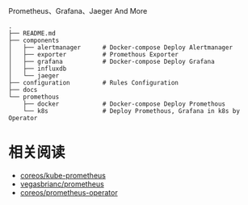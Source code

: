 
Prometheus、Grafana、Jaeger And More


```shell
.
├── README.md
├── components
│   ├── alertmanager      # Docker-compose Deploy Alertmanager
│   ├── exporter          # Promethous Exporter
│   ├── grafana           # Docker-compose Deploy Grafana
│   ├── influxdb
│   └── jaeger
├── configuration         # Rules Configuration
├── docs                  
└── promethous
    ├── docker            # Docker-compose Deploy Promethous
    └── k8s               # Deploy Promethous, Grafana in k8s by Operator
```



# 相关阅读

- [coreos/kube-prometheus](https://github.com/coreos/kube-prometheus)
- [vegasbrianc/prometheus](https://github.com/vegasbrianc/prometheus)
- [coreos/prometheus-operator](https://github.com/coreos/prometheus-operator)



